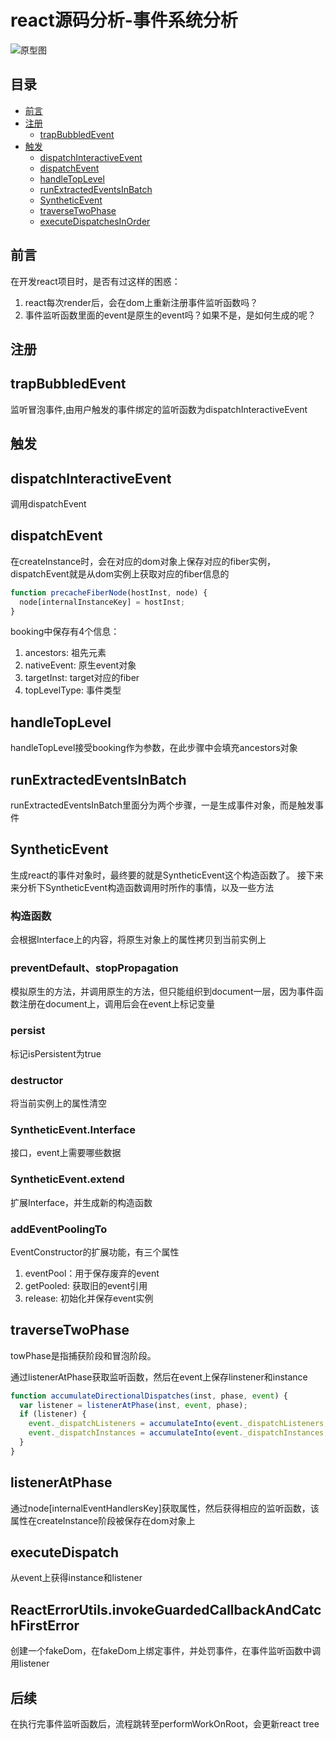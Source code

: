 # react源码分析-事件系统分析
![原型图](https://raw.githubusercontent.com/luke93h/git-blog/master/imgs/event.png)

## 目录
- [前言](#前言)
- [注册](#注册)
  - [trapBubbledEvent](#trapBubbledEvent)
- [触发](#触发)
  - [dispatchInteractiveEvent](#dispatchInteractiveEvent)
  - [dispatchEvent](#dispatchEvent)
  - [handleTopLevel](#handleTopLevel)
  - [runExtractedEventsInBatch](#runExtractedEventsInBatch)
  - [SyntheticEvent](#SyntheticEvent)
  - [traverseTwoPhase](#traverseTwoPhase)
  - [executeDispatchesInOrder](#executeDispatchesInOrder)

## 前言

在开发react项目时，是否有过这样的困惑：
1. react每次render后，会在dom上重新注册事件监听函数吗？
2. 事件监听函数里面的event是原生的event吗？如果不是，是如何生成的呢？


## 注册

## trapBubbledEvent

监听冒泡事件,由用户触发的事件绑定的监听函数为dispatchInteractiveEvent

## 触发

## dispatchInteractiveEvent

调用dispatchEvent

## dispatchEvent

在createInstance时，会在对应的dom对象上保存对应的fiber实例，dispatchEvent就是从dom实例上获取对应的fiber信息的
```jsx
function precacheFiberNode(hostInst, node) {
  node[internalInstanceKey] = hostInst;
}
```

booking中保存有4个信息：
1. ancestors: 祖先元素
2. nativeEvent: 原生event对象
3. targetInst: target对应的fiber
4. topLevelType: 事件类型

## handleTopLevel

handleTopLevel接受booking作为参数，在此步骤中会填充ancestors对象

## runExtractedEventsInBatch

runExtractedEventsInBatch里面分为两个步骤，一是生成事件对象，而是触发事件

## SyntheticEvent

生成react的事件对象时，最终要的就是SyntheticEvent这个构造函数了。
接下来来分析下SyntheticEvent构造函数调用时所作的事情，以及一些方法

### 构造函数

会根据Interface上的内容，将原生对象上的属性拷贝到当前实例上

### preventDefault、stopPropagation

模拟原生的方法，并调用原生的方法，但只能组织到document一层，因为事件函数注册在document上，调用后会在event上标记变量

### persist

标记isPersistent为true

### destructor

将当前实例上的属性清空

### SyntheticEvent.Interface

接口，event上需要哪些数据

### SyntheticEvent.extend

扩展Interface，并生成新的构造函数

### addEventPoolingTo

EventConstructor的扩展功能，有三个属性
1. eventPool：用于保存废弃的event
2. getPooled: 获取旧的event引用
3. release: 初始化并保存event实例

## traverseTwoPhase
towPhase是指捕获阶段和冒泡阶段。

通过listenerAtPhase获取监听函数，然后在event上保存linstener和instance
```jsx
function accumulateDirectionalDispatches(inst, phase, event) {
  var listener = listenerAtPhase(inst, event, phase);
  if (listener) {
    event._dispatchListeners = accumulateInto(event._dispatchListeners, listener);
    event._dispatchInstances = accumulateInto(event._dispatchInstances, inst);
  }
}
```

## listenerAtPhase

通过node[internalEventHandlersKey]获取属性，然后获得相应的监听函数，该属性在createInstance阶段被保存在dom对象上

## executeDispatch

从event上获得instance和listener

## ReactErrorUtils.invokeGuardedCallbackAndCatchFirstError

创建一个fakeDom，在fakeDom上绑定事件，并处罚事件，在事件监听函数中调用listener

## 后续

在执行完事件监听函数后，流程跳转至performWorkOnRoot，会更新react tree